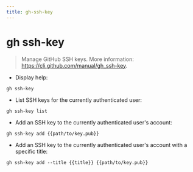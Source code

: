 ```yaml
---
title: gh-ssh-key
---
```

# gh ssh-key

> Manage GitHub SSH keys.
> More information: <https://cli.github.com/manual/gh_ssh-key>.

- Display help:

`gh ssh-key`

- List SSH keys for the currently authenticated user:

`gh ssh-key list`

- Add an SSH key to the currently authenticated user's account:

`gh ssh-key add {{path/to/key.pub}}`

- Add an SSH key to the currently authenticated user's account with a specific title:

`gh ssh-key add --title {{title}} {{path/to/key.pub}}`
